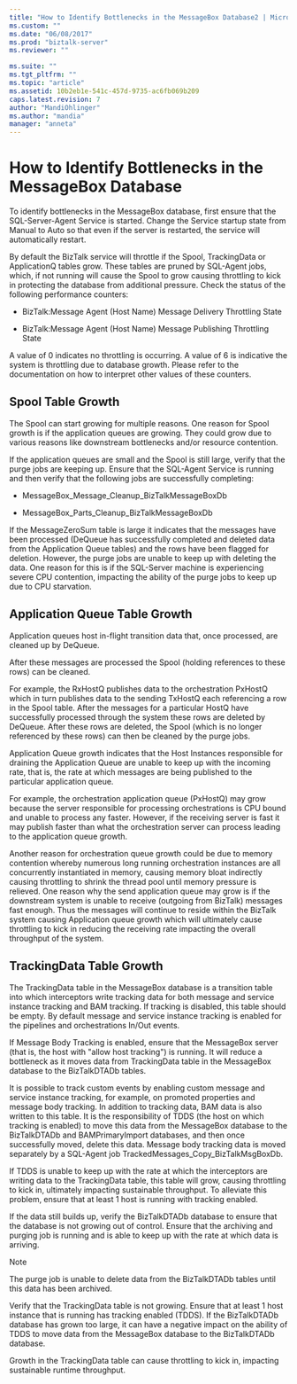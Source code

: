 ```yaml
---
title: "How to Identify Bottlenecks in the MessageBox Database2 | Microsoft Docs"
ms.custom: ""
ms.date: "06/08/2017"
ms.prod: "biztalk-server"
ms.reviewer: ""

ms.suite: ""
ms.tgt_pltfrm: ""
ms.topic: "article"
ms.assetid: 10b2eb1e-541c-457d-9735-ac6fb069b209
caps.latest.revision: 7
author: "MandiOhlinger"
ms.author: "mandia"
manager: "anneta"
---
```

# How to Identify Bottlenecks in the MessageBox Database
To identify bottlenecks in the MessageBox database, first ensure that the SQL-Server-Agent Service is started. Change the Service startup state from Manual to Auto so that even if the server is restarted, the service will automatically restart.  
  
 By default the BizTalk service will throttle if the Spool, TrackingData or ApplicationQ tables grow. These tables are pruned by SQL-Agent jobs, which, if not running will cause the Spool to grow causing throttling to kick in protecting the database from additional pressure. Check the status of the following performance counters:  
  
-   BizTalk:Message Agent (Host Name) Message Delivery Throttling State  
  
-   BizTalk:Message Agent (Host Name) Message Publishing Throttling State  
  
 A value of 0 indicates no throttling is occurring. A value of 6 is indicative the system is throttling due to database growth. Please refer to the documentation on how to interpret other values of these counters.  
  
## Spool Table Growth  
 The Spool can start growing for multiple reasons. One reason for Spool growth is if the application queues are growing. They could grow due to various reasons like downstream bottlenecks and/or resource contention.  
  
 If the application queues are small and the Spool is still large, verify that the purge jobs are keeping up. Ensure that the SQL-Agent Service is running and then verify that the following jobs are successfully completing:  
  
-   MessageBox_Message_Cleanup_BizTalkMessageBoxDb  
  
-   MessageBox_Parts_Cleanup_BizTalkMessageBoxDb  
  
 If the MessageZeroSum table is large it indicates that the messages have been processed (DeQueue has successfully completed and deleted data from the Application Queue tables) and the rows have been flagged for deletion. However, the purge jobs are unable to keep up with deleting the data. One reason for this is if the SQL-Server machine is experiencing severe CPU contention, impacting the ability of the purge jobs to keep up due to CPU starvation.  
  
## Application Queue Table Growth  
 Application queues host in-flight transition data that, once processed, are cleaned up by DeQueue.  
  
 After these messages are processed the Spool (holding references to these rows) can be cleaned.  
  
 For example, the RxHostQ publishes data to the orchestration PxHostQ which in turn publishes data to the sending TxHostQ each referencing a row in the Spool table. After the messages for a particular HostQ have successfully processed through the system these rows are deleted by DeQueue. After these rows are deleted, the Spool (which is no longer referenced by these rows) can then be cleaned by the purge jobs.  
  
 Application Queue growth indicates that the Host Instances responsible for draining the Application Queue are unable to keep up with the incoming rate, that is, the rate at which messages are being published to the particular application queue.  
  
 For example, the orchestration application queue (PxHostQ) may grow because the server responsible for processing orchestrations is CPU bound and unable to process any faster. However, if the receiving server is fast it may publish faster than what the orchestration server can process leading to the application queue growth.  
  
 Another reason for orchestration queue growth could be due to memory contention whereby numerous long running orchestration instances are all concurrently instantiated in memory, causing memory bloat indirectly causing throttling to shrink the thread pool until memory pressure is relieved. One reason why the send application queue may grow is if the downstream system is unable to receive (outgoing from BizTalk) messages fast enough. Thus the messages will continue to reside within the BizTalk system causing Application queue growth which will ultimately cause throttling to kick in reducing the receiving rate impacting the overall throughput of the system.  
  
## TrackingData Table Growth  
 The TrackingData table in the MessageBox database is a transition table into which interceptors write tracking data for both message and service instance tracking and BAM tracking. If tracking is disabled, this table should be empty. By default message and service instance tracking is enabled for the pipelines and orchestrations In/Out events.  
  
 If Message Body Tracking is enabled, ensure that the MessageBox server (that is, the host with "allow host tracking") is running. It will reduce a bottleneck as it moves data from TrackingData table in the MessageBox database to the BizTalkDTADb tables.  
  
 It is possible to track custom events by enabling custom message and service instance  tracking, for example, on promoted properties and message body tracking. In addition to tracking data, BAM data is also written to this table. It is the responsibility of TDDS (the host on which tracking is enabled) to move this data from the MessageBox database to the BizTalkDTADb and BAMPrimaryImport databases, and then once successfully moved, delete this data. Message body tracking data is moved separately by a SQL-Agent job TrackedMessages_Copy_BizTalkMsgBoxDb.  
  
 If TDDS is unable to keep up with the rate at which the interceptors are writing data to the TrackingData table, this table will grow, causing throttling to kick in, ultimately impacting sustainable throughput. To alleviate this problem, ensure that at least 1 host is running with tracking enabled.  
  
 If the data still builds up, verify the BizTalkDTADb database to ensure that the database is not growing out of control. Ensure that the archiving and purging job is running and is able to keep up with the rate at which data is arriving.  
  
> [!NOTE]
>  The purge job is unable to delete data from the BizTalkDTADb tables until this data has been archived.  
  
 Verify that the TrackingData table is not growing. Ensure that at least 1 host instance that is running has tracking enabled (TDDS). If the BizTalkDTADb database has grown too large, it can have a negative impact on the ability of TDDS to move data from the MessageBox database to the BizTalkDTADb database.  
  
 Growth in the TrackingData table can cause throttling to kick in, impacting sustainable runtime throughput.